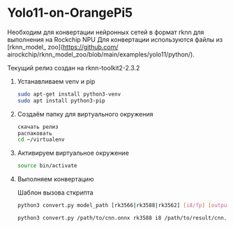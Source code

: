 # Yolo11-on-OrangePi5

Необходим для конвертации нейронных сетей в формат rknn для выполнения на 
Rockchip NPU 
Для конвертации используются файлы из [rknn_model_ zoo](https://github.com/
airockchip/rknn_model_zoo/blob/main/examples/yolo11/python/).

Текущий релиз создан на rknn-toolkit2-2.3.2

1. Устанавливаем venv и pip

	```bash
	sudo apt-get install python3-venv
	sudo apt install python3-pip
	```

2. Создаём папку для виртуального окружения

	```bash
	скачать релиз
	распаковать
	cd ~/virtualenv
	```

3. Активируем виртуальное окружение
	
	```bash
	source bin/activate	
	```

4. Выполняем конвертацию

	Шаблон вызова сткрипта

	```bash
	python3 convert.py model_path [rk3566|rk3588|rk3562] [i8/fp] [output_path]
	```

	```bash
	python3 convert.py /path/to/cnn.onnx rk3588 i8 /path/to/result/cnn.rknn
	```

